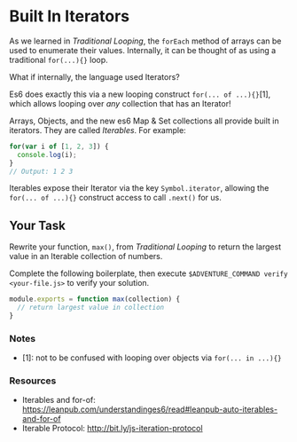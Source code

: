 # Built In Iterators

As we learned in _Traditional Looping_, the `forEach` method of arrays can be used to enumerate their values. Internally, it can be thought of as using a traditional `for(...){}` loop.

What if internally, the language used Iterators?

Es6 does exactly this via a new looping construct `for(... of ...){}`[1], which allows looping over _any_ collection that has an Iterator!

Arrays, Objects, and the new es6 Map & Set collections all provide built in iterators. They are called _Iterables_. For example:

```js
for(var i of [1, 2, 3]) {
  console.log(i);
}
// Output: 1 2 3
```

Iterables expose their Iterator via the key `Symbol.iterator`, allowing the `for(... of ...){}` construct access to call `.next()` for us.

## Your Task

Rewrite your function, `max()`, from _Traditional Looping_ to return the largest value in an Iterable collection of numbers.

Complete the following boilerplate, then execute `$ADVENTURE_COMMAND verify <your-file.js>` to verify your solution.

```js
module.exports = function max(collection) {
  // return largest value in collection
}
```

### Notes

 * [1]: not to be confused with looping over objects via `for(... in ...){}`

### Resources

 * Iterables and for-of: https://leanpub.com/understandinges6/read#leanpub-auto-iterables-and-for-of
 * Iterable Protocol: http://bit.ly/js-iteration-protocol
